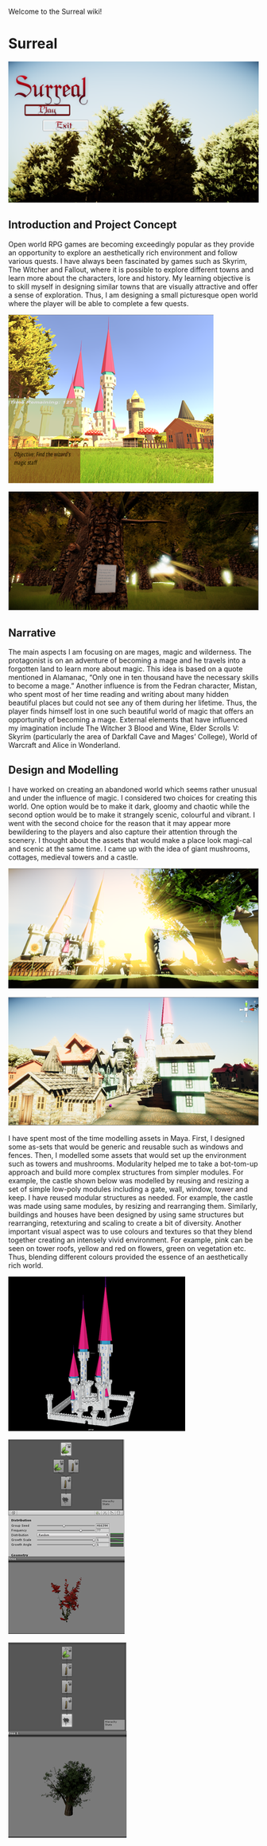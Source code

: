 Welcome to the Surreal wiki!
# Surreal
![](https://github.com/ahsun-tariq/Surreal/blob/master/Images/title.png)
## Introduction and Project Concept
Open world RPG games are becoming exceedingly popular as they provide an opportunity to explore an aesthetically rich environment and follow various quests. I have always been fascinated by games such as Skyrim, The Witcher and Fallout, where it is possible to explore different towns and learn more about the characters, lore and history. My learning objective is to skill myself in designing similar towns that are visually attractive and offer a sense of exploration. Thus, I am designing a small picturesque open world where the player will be able to complete a few quests. 

![](https://github.com/ahsun-tariq/Surreal/blob/master/Images/world%201.png)

![](https://github.com/ahsun-tariq/Surreal/blob/master/Images/forest2.png)


## Narrative 
The main aspects I am focusing on are mages, magic and wilderness. The protagonist is on an adventure of becoming a mage and he travels into a forgotten land to learn more about magic. This idea is based on a quote mentioned in Alamanac, “Only one in ten thousand have the necessary skills to become a mage.” Another influence is from the Fedran character, Mistan, who spent most of her time reading and writing about many hidden beautiful places but could not see any of them during her lifetime. Thus, the player finds himself lost in one such beautiful world of magic that offers an opportunity of becoming a mage. 
External elements that have influenced my imagination include The Witcher 3 Blood and Wine, Elder Scrolls V: Skyrim (particularly the area of Darkfall Cave and Mages’ College), World of Warcraft and Alice in Wonderland.

## Design and Modelling
I have worked on creating an abandoned world which seems rather unusual and under the influence of magic. I considered two choices for creating this world. One option would be to make it dark, gloomy and chaotic while the second option would be to make it strangely scenic, colourful and vibrant. I went with the second choice for the reason that it may appear more bewildering to the players and also capture their attention through the scenery. I thought about the assets that would make a place look magi-cal and scenic at the same time. I came up with the idea of giant mushrooms, cottages, medieval towers and a castle. 

![](https://github.com/ahsun-tariq/Surreal/blob/master/Images/effects.png)
   
![](https://github.com/ahsun-tariq/Surreal/blob/master/Images/town.png)

I have spent most of the time modelling assets in Maya. First, I designed some as-sets that would be generic and reusable such as windows and fences. Then, I modelled some assets that would set up the environment such as towers and mushrooms. Modularity helped me to take a bot-tom-up approach and build more complex structures from simpler modules. For example, the castle shown below was modelled by reusing and resizing a set of simple low-poly modules including a gate, wall, window, tower and keep. I have  reused modular structures as needed. For example, the castle was made using same modules, by resizing and rearranging them. Similarly, buildings and houses have been designed by using same structures but rearranging, retexturing and scaling to create a bit of diversity. Another important visual aspect was to use colours and textures so that they blend together creating an intensely vivid environment. For example, pink can be seen on tower roofs, yellow and red on flowers, green on vegetation etc. Thus, blending different colours provided the essence of an aesthetically rich world.


![](https://github.com/ahsun-tariq/Surreal/blob/master/Images/castle.png)

![](https://github.com/ahsun-tariq/Surreal/blob/master/Images/flower.png)

![](https://github.com/ahsun-tariq/Surreal/blob/master/Images/tree.png)





